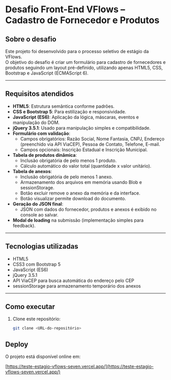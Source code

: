 # Desafio Front-End VFlows – Cadastro de Fornecedor e Produtos

## Sobre o desafio

Este projeto foi desenvolvido para o processo seletivo de estágio da VFlows.  
O objetivo do desafio é criar um formulário para cadastro de fornecedores e produtos seguindo um layout pré-definido, utilizando apenas HTML5, CSS, Bootstrap e JavaScript (ECMAScript 6).

---

## Requisitos atendidos

- **HTML5**: Estrutura semântica conforme padrões.
- **CSS e Bootstrap 5**: Para estilização e responsividade.
- **JavaScript (ES6)**: Aplicação da lógica, máscaras, eventos e manipulação do DOM.
- **jQuery 3.5.1**: Usado para manipulação simples e compatibilidade.
- **Formulário com validação**:
  - Campos obrigatórios: Razão Social, Nome Fantasia, CNPJ, Endereço (preenchido via API ViaCEP), Pessoa de Contato, Telefone, E-mail.
  - Campos opcionais: Inscrição Estadual e Inscrição Municipal.
- **Tabela de produtos dinâmica**:
  - Inclusão obrigatória de pelo menos 1 produto.
  - Cálculo automático do valor total (quantidade x valor unitário).
- **Tabela de anexos**:
  - Inclusão obrigatória de pelo menos 1 anexo.
  - Armazenamento dos arquivos em memória usando Blob e sessionStorage.
  - Botão excluir remove o anexo da memória e da interface.
  - Botão visualizar permite download do documento.
- **Geração do JSON final**:
  - JSON com dados do fornecedor, produtos e anexos é exibido no console ao salvar.
- **Modal de loading** na submissão (implementação simples para feedback).

---

## Tecnologias utilizadas

- HTML5
- CSS3 com Bootstrap 5
- JavaScript (ES6)
- jQuery 3.5.1
- API ViaCEP para busca automática do endereço pelo CEP
- sessionStorage para armazenamento temporário dos anexos

---

## Como executar

1. Clone este repositório:
   ```bash
   git clone <URL-do-repositório>
   ```

## Deploy

O projeto está disponível online em:

[https://teste-estagio-vflows-seven.vercel.app/](https://teste-estagio-vflows-seven.vercel.app/)
